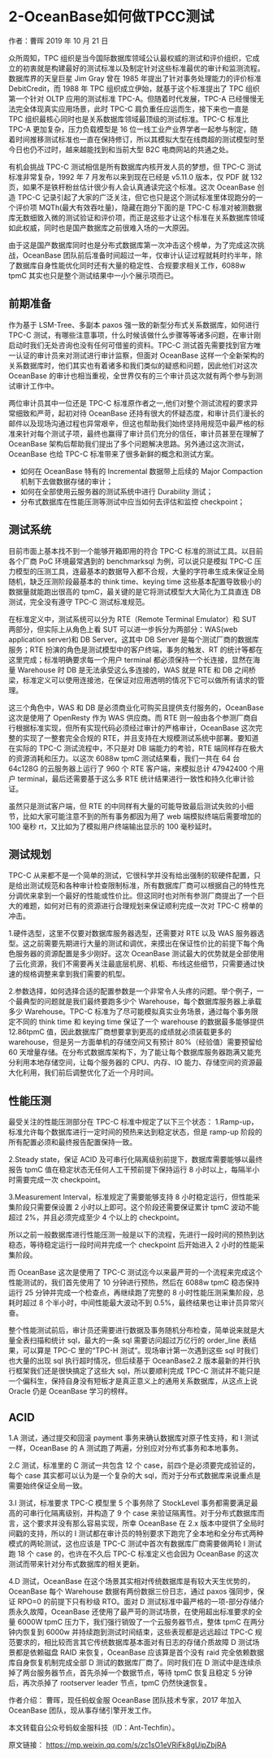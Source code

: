 # 2-OceanBase如何做TPCC测试

作者：曹晖 2019 年 10 月 21 日

众所周知，TPC 组织是当今国际数据库领域公认最权威的测试和评价组织，它成立的初衷就是构建最好的测试标准以及制定针对这些标准最优的审计和监测流程。数据库界的天皇巨星 Jim Gray 曾在 1985 年提出了针对事务处理能力的评价标准 DebitCredit，而 1988 年 TPC 组织成立伊始，就基于这个标准提出了 TPC 组织第一个针对 OLTP 应用的测试标准 TPC-A。但随着时代发展，TPC-A 已经慢慢无法完全体现真实应用场景，此时 TPC-C 肩负重任应运而生，接下来也一直是 TPC 组织最核心同时也是关系数据库领域最顶级的测试标准。TPC-C 标准比 TPC-A 更加复杂，压力负载模型是 16 位一线工业产业界学者一起参与制定，随着时间推移测试标准也一直在保持修订，所以其模拟大型在线商超的测试模型时至今日也仍不过时，越来越能找到和当前大型 B2C 电商网站的共通之处。

有机会挑战 TPC-C 测试相信是所有数据库内核开发人员的梦想，但 TPC-C 测试标准非常复杂，1992 年 7 月发布以来到现在已经是 v5.11.0 版本，仅 PDF 就 132 页，如果不是铁杆粉丝估计很少有人会认真通读完这个标准。这次 OceanBase 创造 TPC-C 记录引起了大家的广泛关注，但它也只是这个测试标准里体现跑分的一个评价项 MQTh(最大有效吞吐量)，隐藏在跑分下面的是 TPC-C 标准对被测数据库无数细致入微的测试验证和评价项，而正是这些才让这个标准在关系数据库领域如此权威，同时也是国产数据库之前很难入场的一大原因。

由于这是国产数据库同时也是分布式数据库第一次冲击这个榜单，为了完成这次挑战，OceanBase 团队前后准备时间超过一年，仅审计认证过程就耗时约半年，除了数据库自身性能优化同时还有大量的稳定性、合规要求相关工作，6088w tpmC 其实也只是整个测试结果中一小个展示项而已。

## 前期准备 ##
作为基于 LSM-Tree、多副本 paxos 强一致的新型分布式关系数据库，如何进行 TPC-C 测试，有哪些注意事项，什么时候该做什么步骤等等诸多问题，在审计刚启动时我们无处咨询也没有任何可借鉴的资料。TPC-C 测试首先需要找到官方唯一认证的审计员来对测试进行审计监察，但面对 OceanBase 这样一个全新架构的关系数据库时，他们其实也有着诸多和我们类似的疑惑和问题，因此他们对这次 OceanBase 的审计也相当重视，全世界仅有的三个审计员这次就有两个参与到测试审计工作中。

两位审计员其中一位还是 TPC-C 标准原作者之一,他们对整个测试流程的要求异常细致和严苛，起初对待 OceanBase 还持有很大的怀疑态度，和审计员们漫长的邮件以及现场沟通过程也异常艰辛，但这也帮助我们始终坚持用规范中最严格的标准来针对每个测试子项，最终也赢得了审计员们充分的信任，审计员甚至在理解了 OceanBase 架构后帮助我们提出了多个问题解决思路。另外通过这次测试，OceanBase 也给 TPC-C 标准带来了很多新鲜的概念和测试方案。

- 如何在 OceanBase 特有的 Incremental 数据带上后续的 Major Compaction 机制下去做数据存储的审计；
- 如何在全部使用云服务器的测试系统中进行 Durability 测试；
- 分布式数据库在性能压测等测试中应当如何去评估和监控 checkpoint；
## 测试系统 ##
目前市面上基本找不到一个能够开箱即用的符合 TPC-C 标准的测试工具。以目前各个厂商 PoC 环境最常遇到的 benchmarksql 为例，可以说只是模拟 TPC-C 压力模型的压测工具，连最基本的数据导入都不合规，大量的字符串生成未保证全局随机，缺乏压测阶段最基本的 think time、keying time 这些基本配置导致极小的数据量就能跑出很高的 tpmC，最关键的是它将测试模型大大简化为工具直连 DB 测试，完全没有遵守 TPC-C 测试标准规范。

在标准定义中，测试系统可以分为 RTE（Remote Terminal Emulator）和 SUT 两部分，但实际上从角色上看 SUT 可以进一步拆分为两部分：WAS(web application server)和 DB Server。这其中 DB Server 是每个测试厂商的数据库服务；RTE 扮演的角色是测试模型中的客户终端，事务的触发、RT 的统计等都在这里完成；标准明确要求每一个用户 terminal 都必须保持一个长连接，显然在海量 Warehouse 时 DB 是无法承受这么多连接的，WAS 就是 RTE 和 DB 之间桥梁，标准定义可以使用连接池，在保证对应用透明的情况下它可以做所有请求的管理。

这三个角色中，WAS 和 DB 是必须商业化可购买且提供支付服务的，OceanBase 这次是使用了 OpenResty 作为 WAS 供应商。而 RTE 则一般由各个参测厂商自行根据标准实现，但所有实现代码必须经过审计的严格审计，OceanBase 这次完整的实现了一整套完全合规的 RTE，并且支持在大规模测试系统中部署。要知道在实际的 TPC-C 测试流程中，不只是对 DB 端能力的考验，RTE 端同样存在极大的资源消耗和压力。以这次 6088w tpmC 测试结果看，我们一共在 64 台 64c128G 的云服务器上运行了 960 个 RTE 客户端，来模拟总计 47942400 个用户 terminal，最后还需要基于这么多 RTE 统计结果进行一致性和持久化审计验证。

虽然只是测试客户端，但 RTE 的中同样有大量的可能导致最后测试失败的小细节，比如大家可能注意不到的所有事务都因为用了 web 端模拟终端后需要增加的 100 毫秒 rt，又比如为了模拟用户终端输出显示的 100 毫秒延时。

## 测试规划 ##
TPC-C 从来都不是一个简单的测试，它很科学并没有给出强制的软硬件配置，只是给出测试规范和各种审计检查限制标准，所有数据库厂商可以根据自己的特性充分调优来拿到一个最好的性能或性价比。但这同时也对所有参测厂商提出了一个巨大的难题，如何对已有的资源进行合理规划来保证顺利完成一次对 TPC-C 榜单的冲击。

1.硬件选型，这里不仅要对数据库服务器选型，还需要对 RTE 以及 WAS 服务器选型。这之前需要先期进行大量的测试和调优，来摸出在保证性价比的前提下每个角色服务器的资源配置是多少刚好。这次 OceanBase 测试最大的优势就是全部使用了云化资源，我们不需要再关注最底层机房、机柜、布线这些细节，只需要通过快速的规格调整来拿到我们需要的机型。

2.参数选择，如何选择合适的配置参数是一个非常令人头疼的问题。举个例子，一个最典型的问题就是我们最终要跑多少个 Warehouse，每个数据库服务器上承载多少 Warehouse。TPC-C 标准为了尽可能模拟真实业务场景，通过每个事务限定不同的 think time 和 keying time 保证了一个 warehouse 的数据最多能够提供 12.86tpmC 值，因此数据库厂商想要拿到更高的成绩就必须装载更多的 warehouse，但是另一方面单机的存储空间又有预计 80%（经验值）需要预留给 60 天增量存储。在分布式数据库架构下，为了能让每个数据库服务器跑满又能充分利用本地存储空间，让每个服务器的 CPU、内存、IO 能力、存储空间的资源最大化利用，我们前后调整优化了近一个月时间。

## 性能压测 ##
最受关注的性能压测部分在 TPC-C 标准中规定了以下三个状态：
1.Ramp-up，标准允许每个数据库进行一定时间的预热来达到稳定状态，但是 ramp-up 阶段的所有配置必须和最终报告配置保持一致。

2.Steady state，保证 ACID 及可串行化隔离级别前提下，数据库需要能够以最终报告 tpmC 值在稳定状态无任何人工干预前提下保持运行 8 小时以上，每隔半小时需要完成一次 checkpoint。

3.Measurement Interval，标准规定了需要能够支持 8 小时稳定运行，但性能采集阶段只需要保设置 2 小时以上即可。这个阶段还需要保证累计 tpmC 波动不能超过 2%，并且必须完成至少 4 个以上的 checkpoint。

所以之前一般数据库进行性能压测一般是以下的流程，先进行一段时间的预热到达稳态，等待稳定运行一段时间并完成一个 checkpoint 后开始进入 2 小时的性能采集阶段。

而 OceanBase 这次是使用了 TPC-C 测试迄今以来最严苛的一个流程来完成这个性能测试的，我们首先使用了 10 分钟进行预热，然后在 6088w tpmC 稳态保持运行 25 分钟并完成一个检查点，再继续跑了完整的 8 小时性能压测采集阶段，总耗时超过 8 个半小时，中间性能最大波动不到 0.5%，最终结果也让审计员异常兴奋。

整个性能测试前后，审计员还需要进行数据及事务随机分布检查，简单说来就是大量全表扫描和统计 sql，最大的一条 sql 需要访问超过万亿行的 order_line 表结果，可以算是 TPC-C 里的“TPC-H 测试”。现场审计第一次遇到这些 sql 时我们也大量的出现 sql 执行超时情况，但后续基于 OceanBase2.2 版本最新的并行执行框架我们还是很快搞定了这些大 sql，所以要顺利完成 TPC-C 测试并不能只是一个偏科生，保持自身没有短板才是真正意义上的通用关系数据库，从这点上说 Oracle 仍是 OceanBase 学习的榜样。

## ACID ##
1.A 测试，通过提交和回滚 payment 事务来确认数据库对原子性支持，和 I 测试一样，OceanBase 的 A 测试跑了两遍，分别应对分布式事务和本地事务。

2.C 测试，标准里的 C 测试一共包含 12 个 case，前四个是必须要完成验证的，每个 case 其实都可以认为是一个复杂的大 sql，而对于分布式数据库来说重点是需要始终保证全局一致。

3.I 测试，标准要求 TPC-C 模型里 5 个事务除了 StockLevel 事务都需要满足最高的可串行化隔离级别，并构造了 9 个 case 来验证隔离性。对于分布式数据库而言，这个要求并没有那么容易实现，所幸 OceanBase 在 2.x 版本中提供了全局时间戳的支持，所以的 I 测试都在审计员的特别要求下跑完了全本地和全分布式两种模式的两轮测试，这也应该是 TPC-C 测试中首次有数据库厂商需要做两轮 I 测试跑 18 个 case 的，也许在不久后 TPC-C 标准定义也会因为 OceanBase 的这次测试而带来针对分布式数据库的相关更新。

4.D 测试，OceanBase 在这个场景其实相对传统数据库是有较大天生优势的，OceanBase 每个 Warehouse 数据有两份数据三份日志，通过 paxos 强同步，保证 RPO=0 的前提下只有秒级 RTO。面对 D 测试标准中最严格的一项-部分存储介质永久故障，OceanBase 还使用了最严苛的测试场景，在使用超出标准要求的全量 6000W tpmC 压力下，我们强行销毁了一个云服务器节点，整体 tpmC 在两分钟内恢复到 6000w 并持续跑到测试时间结束，这些表现都是远远超过 TPC-C 规范要求的，相比较而言其它传统数据库基本面对有日志的存储介质故障 D 测试场景都是依赖磁盘 RAID 来恢复，OceanBase 应该算是首个没有 raid 完全依赖数据库自身恢复机制完成全部 D 测试的数据库厂商了。同时我们在 D 测试中是连续杀掉了两台服务器节点，首先杀掉一个数据节点，等待 tpmC 恢复且稳定 5 分钟后，再次杀掉了 rootserver leader 节点，tpmC 仍然快速恢复。

作者介绍：
曹晖，现任蚂蚁金服 OceanBase 团队技术专家，2017 年加入 OceanBase 团队，现从事存储引擎开发工作。

本文转载自公众号蚂蚁金服科技（ID：Ant-Techfin）。

原文链接：
​https://mp.weixin.qq.com/s/zc1sO1eVRiFk8gUipZbjRA 